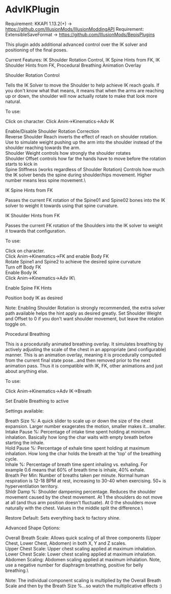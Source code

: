 # AdvIKPlugin

Requirement: KKAPI 1.13.2(+) -> https://github.com/IllusionMods/IllusionModdingAPI
Requirement: ExtensibleSaveFormat -> https://github.com/IllusionMods/BepisPlugins

This plugin adds additional advanced control over the IK solver and positioning of the final poses.

Current Features: IK Shoulder Rotation Control, IK Spine Hints from FK, IK Shoulder Hints from FK, Procedural Breathing Animation Overlay

Shoulder Rotation Control

Tells the IK Solver to move the Shoulder to help achieve IK reach goals. If you don't know what that means, it means that when the arms are reaching up or down, the shoulder will now actually rotate to make that look more natural.

To use:

Click on character.
Click Anim->Kinematics->Adv IK

Enable/Disable Shoulder Rotation Correction\
Reverse Shoulder Reach inverts the effect of reach on shoulder rotation. Use to simulate weight pushing up the arm into the shoulder instead of the shoulder reaching towards the arm.\
Shoulder Weight controls how strongly the shoulder rotates\
Shoulder Offset controls how far the hands have to move before the rotation starts to kick in\
Spine Stiffness (works regardless of Shoulder Rotation) Controls how much the IK solver bends the spine during shoulder/hips movement. Higher number means less spine movement.\

IK Spine Hints from FK

Passes the current FK rotation of the Spine01 and Spine02 bones into the IK solver to weight it towards using that spine curvature.

IK Shoulder Hints from FK

Passes the current FK rotation of the Shoulders into the IK solver to weight it towards that configuration.

To use:

Click on character.\
Click Anim->Kinematics->FK and enable Body FK\
Rotate Spine1 and Spine2 to achieve the desired spine curvature\
Turn off Body FK\
Enable Body IK\
Click Anim->Kinematics->Adv IK\

Enable Spine FK Hints

Position body IK as desired

Note: Enabling Shoulder Rotation is strongly recommended, the extra solver path available helps the hint apply as desired greatly. Set Shoulder Weight and Offset to 0 if you don't want shoulder movement, but leave the rotation toggle on.

Procedural Breathing

This is a procedurally animated breathing overlay. It simulates breathing by actively adjusting the scale of the chest in an appropriate (and configurable) manner. This is an animation overlay, meaning it is procedurally computed from the current final state pose...and then removed prior to the next animation pass. Thus it is compatible with IK, FK, other animations and just about anything else.

To use:

Click Anim->Kinematics->Adv IK->Breath

Set Enable Breathing to active

Settings available:

Breath Size %: A quick slider to scale up or down the size of the chest expansion. Larger number exagerates the motion, smaller makes it...smaller.\
Intake Pause %: Percentage of intake time spent holding at minimum inhalation. Basically how long the char waits with empty breath before starting the inhale.\
Hold Pause %: Percentage of exhale time spent holding at maximum inhalation. How long the char holds the breath at the 'top' of the breathing cycle.\
Inhale %: Percentage of breath time spent inhaling vs. exhaling. For example 0.6 means that 60% of breath time is inhale, 40% exhale.\
Breath Per Min: Number of breaths taken per minute. Normal human respiration is 12-18 BPM at rest, increasing to 30-40 when exercising. 50+ is hyperventilation territory.\
Shldr Damp %: Shoulder dampening percentage. Reduces the shoulder movement caused by the chest movement. At 1 the shoulders do not move at all (and thus arm position doesn't fluctuate). At 0 the shoulders move naturally with the chest. Values in the middle split the difference.\

Restore Default: Sets everything back to factory shine.

Advanced Shape Options:

Overall Breath Scale:  Allows quick scaling of all three components (Upper Chest, Lower Chest, Abdomen) in both X, Y and Z scales.\
Upper Chest Scale: Upper chest scaling applied at maximum inhalation.\
Lower Chest Scale: Lower chest scaling applied at maximum inhalation.\
Abdomen Scaling: Abdomen scaling applied at maximum inhalation. Note, use a negative number for diaphragm breathing, positive for belly breathing.\

Note: The individual component scaling is multiplied by the Overall Breath Scale and then by the Breath Size %...so watch the multiplicative effects :)
